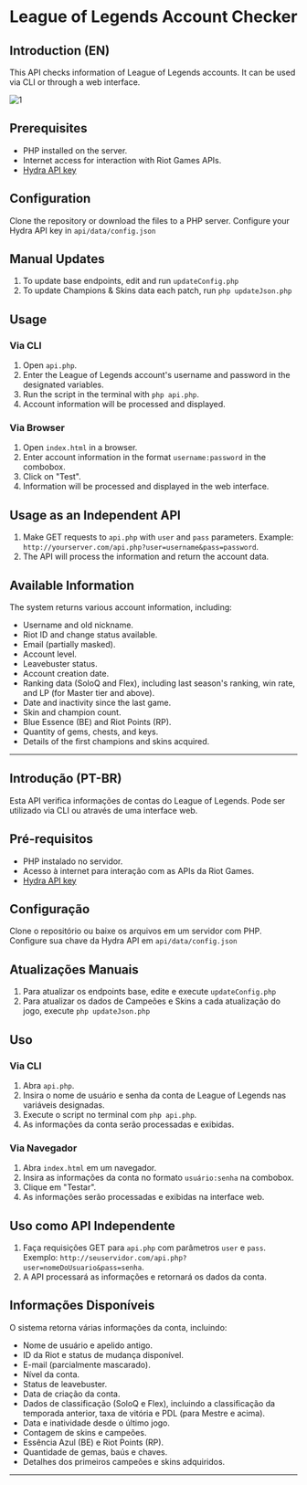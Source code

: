 
# League of Legends Account Checker

## Introduction (EN)
This API checks information of League of Legends accounts. It can be used via CLI or through a web interface.

![1](https://api.breakcoder.org/league_checker_cli.png)

## Prerequisites
- PHP installed on the server.
- Internet access for interaction with Riot Games APIs.
- [Hydra API key](https://api.hydranetwork.org/discord)

## Configuration
Clone the repository or download the files to a PHP server.
Configure your Hydra API key in `api/data/config.json`

## Manual Updates
1. To update base endpoints, edit and run `updateConfig.php` 
2. To update Champions & Skins data each patch, run `php updateJson.php`

## Usage

### Via CLI
1. Open `api.php`.
2. Enter the League of Legends account's username and password in the designated variables.
3. Run the script in the terminal with `php api.php`.
4. Account information will be processed and displayed.

### Via Browser
1. Open `index.html` in a browser.
2. Enter account information in the format `username:password` in the combobox.
3. Click on "Test".
4. Information will be processed and displayed in the web interface.

## Usage as an Independent API
1. Make GET requests to `api.php` with `user` and `pass` parameters.
   Example: `http://yourserver.com/api.php?user=username&pass=password`.
2. The API will process the information and return the account data.

## Available Information
The system returns various account information, including:
- Username and old nickname.
- Riot ID and change status available.
- Email (partially masked).
- Account level.
- Leavebuster status.
- Account creation date.
- Ranking data (SoloQ and Flex), including last season's ranking, win rate, and LP (for Master tier and above).
- Date and inactivity since the last game.
- Skin and champion count.
- Blue Essence (BE) and Riot Points (RP).
- Quantity of gems, chests, and keys.
- Details of the first champions and skins acquired.

---

## Introdução (PT-BR)
Esta API verifica informações de contas do League of Legends. Pode ser utilizado via CLI ou através de uma interface web.

## Pré-requisitos
- PHP instalado no servidor.
- Acesso à internet para interação com as APIs da Riot Games.
- [Hydra API key](https://api.hydranetwork.org/discord)

## Configuração
Clone o repositório ou baixe os arquivos em um servidor com PHP.
Configure sua chave da Hydra API em `api/data/config.json`

## Atualizações Manuais
1. Para atualizar os endpoints base, edite e execute `updateConfig.php`
2. Para atualizar os dados de Campeões e Skins a cada atualização do jogo, execute `php updateJson.php`


## Uso

### Via CLI
1. Abra `api.php`.
2. Insira o nome de usuário e senha da conta de League of Legends nas variáveis designadas.
3. Execute o script no terminal com `php api.php`.
4. As informações da conta serão processadas e exibidas.

### Via Navegador
1. Abra `index.html` em um navegador.
2. Insira as informações da conta no formato `usuário:senha` na combobox.
3. Clique em "Testar".
4. As informações serão processadas e exibidas na interface web.

## Uso como API Independente
1. Faça requisições GET para `api.php` com parâmetros `user` e `pass`.
   Exemplo: `http://seuservidor.com/api.php?user=nomeDoUsuario&pass=senha`.
2. A API processará as informações e retornará os dados da conta.

## Informações Disponíveis
O sistema retorna várias informações da conta, incluindo:
- Nome de usuário e apelido antigo.
- ID da Riot e status de mudança disponível.
- E-mail (parcialmente mascarado).
- Nível da conta.
- Status de leavebuster.
- Data de criação da conta.
- Dados de classificação (SoloQ e Flex), incluindo a classificação da temporada anterior, taxa de vitória e PDL (para Mestre e acima).
- Data e inatividade desde o último jogo.
- Contagem de skins e campeões.
- Essência Azul (BE) e Riot Points (RP).
- Quantidade de gemas, baús e chaves.
- Detalhes dos primeiros campeões e skins adquiridos.

---

